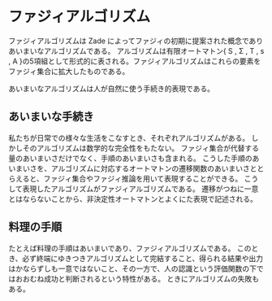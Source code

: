 # ファジィアルゴリズム

ファジィアルゴリズムは Zade によってファジィの初期に提案された概念でありあいまいなアルゴリズムである。
アルゴリズムは有限オートマトン{ S , Σ , T , s , A }の5項組として形式的に表される。ファジィアルゴリズムはこれらの要素をファジィ集合に拡大したものである。

あいまいなアルゴリズムは人が自然に使う手続き的表現である。

## あいまいな手続き
私たちが日常での様々な生活をこなすとき、それぞれアルゴリズムがある。
しかしそのアルゴリズムは数学的な完全性をもたない。
ファジィ集合が代替する量のあいまいさだけでなく、手順のあいまいさも含まれる。
こうした手順のあいまいさを、アルゴリズムに対応するオートマトンの遷移関数のあいまいさととらえると、ファジィ集合やファジィ推論を用いて表現することができる。
こうして表現したアルゴリズムがファジィアルゴリズムである。
遷移がつねに一意とはならないことから、非決定性オートマトンとよくにた表現で記述される。

## 料理の手順
たとえば料理の手順はあいまいであり、ファジィアルゴリズムである。
このとき、必ず終端にゆきつきアルゴリズムとして完結すること、得られる結果や出力はかならずしも一意ではないこと、その一方で、人の認識という評価関数の下ではおおむね成功と判断されるという特性がある。
ときにアルゴリズムの失敗もある。
